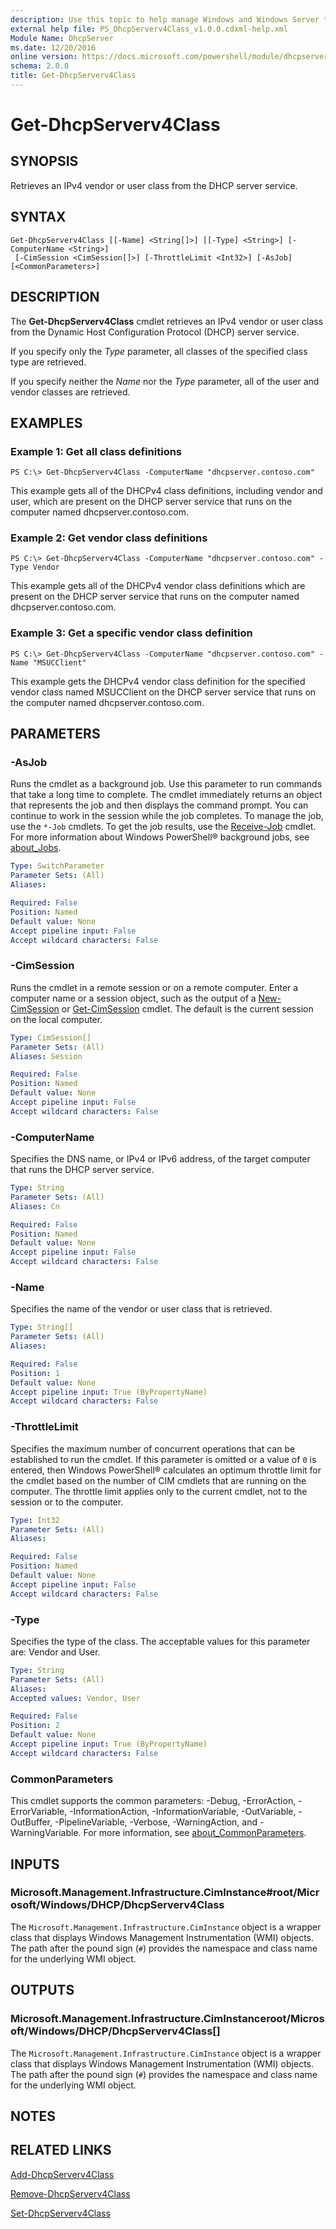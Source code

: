 ```yaml
---
description: Use this topic to help manage Windows and Windows Server technologies with Windows PowerShell.
external help file: PS_DhcpServerv4Class_v1.0.0.cdxml-help.xml
Module Name: DhcpServer
ms.date: 12/20/2016
online version: https://docs.microsoft.com/powershell/module/dhcpserver/get-dhcpserverv4class?view=windowsserver2022-ps&wt.mc_id=ps-gethelp
schema: 2.0.0
title: Get-DhcpServerv4Class
---
```


# Get-DhcpServerv4Class

## SYNOPSIS
Retrieves an IPv4 vendor or user class from the DHCP server service.

## SYNTAX

```
Get-DhcpServerv4Class [[-Name] <String[]>] [[-Type] <String>] [-ComputerName <String>]
 [-CimSession <CimSession[]>] [-ThrottleLimit <Int32>] [-AsJob] [<CommonParameters>]
```

## DESCRIPTION
The **Get-DhcpServerv4Class** cmdlet retrieves an IPv4 vendor or user class from the Dynamic Host Configuration Protocol (DHCP) server service.

If you specify only the *Type* parameter, all classes of the specified class type are retrieved.

If you specify neither the *Name* nor the *Type* parameter, all of the user and vendor classes are retrieved.

## EXAMPLES

### Example 1: Get all class definitions
```
PS C:\> Get-DhcpServerv4Class -ComputerName "dhcpserver.contoso.com"
```

This example gets all of the DHCPv4 class definitions, including vendor and user, which are present on the DHCP server service that runs on the computer named dhcpserver.contoso.com.

### Example 2: Get vendor class definitions
```
PS C:\> Get-DhcpServerv4Class -ComputerName "dhcpserver.contoso.com" -Type Vendor
```

This example gets all of the DHCPv4 vendor class definitions which are present on the DHCP server service that runs on the computer named dhcpserver.contoso.com.

### Example 3: Get a specific vendor class definition
```
PS C:\> Get-DhcpServerv4Class -ComputerName "dhcpserver.contoso.com" -Name "MSUCClient"
```

This example gets the DHCPv4 vendor class definition for the specified vendor class named MSUCClient on the DHCP server service that runs on the computer named dhcpserver.contoso.com.

## PARAMETERS

### -AsJob
Runs the cmdlet as a background job.
Use this parameter to run commands that take a long time to complete. 
The cmdlet immediately returns an object that represents the job and then displays the command prompt.
You can continue to work in the session while the job completes.
To manage the job, use the `*-Job` cmdlets.
To get the job results, use the [Receive-Job](https://go.microsoft.com/fwlink/?LinkID=113372) cmdlet. 
For more information about Windows PowerShell® background jobs, see [about_Jobs](https://go.microsoft.com/fwlink/?LinkID=113251).

```yaml
Type: SwitchParameter
Parameter Sets: (All)
Aliases: 

Required: False
Position: Named
Default value: None
Accept pipeline input: False
Accept wildcard characters: False
```

### -CimSession
Runs the cmdlet in a remote session or on a remote computer.
Enter a computer name or a session object, such as the output of a [New-CimSession](https://go.microsoft.com/fwlink/p/?LinkId=227967) or [Get-CimSession](https://go.microsoft.com/fwlink/p/?LinkId=227966) cmdlet.
The default is the current session on the local computer.

```yaml
Type: CimSession[]
Parameter Sets: (All)
Aliases: Session

Required: False
Position: Named
Default value: None
Accept pipeline input: False
Accept wildcard characters: False
```

### -ComputerName
Specifies the DNS name, or IPv4 or IPv6 address, of the target computer that runs the DHCP server service.

```yaml
Type: String
Parameter Sets: (All)
Aliases: Cn

Required: False
Position: Named
Default value: None
Accept pipeline input: False
Accept wildcard characters: False
```

### -Name
Specifies the name of the vendor or user class that is retrieved.

```yaml
Type: String[]
Parameter Sets: (All)
Aliases: 

Required: False
Position: 1
Default value: None
Accept pipeline input: True (ByPropertyName)
Accept wildcard characters: False
```

### -ThrottleLimit
Specifies the maximum number of concurrent operations that can be established to run the cmdlet.
If this parameter is omitted or a value of `0` is entered, then Windows PowerShell® calculates an optimum throttle limit for the cmdlet based on the number of CIM cmdlets that are running on the computer.
The throttle limit applies only to the current cmdlet, not to the session or to the computer.

```yaml
Type: Int32
Parameter Sets: (All)
Aliases: 

Required: False
Position: Named
Default value: None
Accept pipeline input: False
Accept wildcard characters: False
```

### -Type
Specifies the type of the class.
The acceptable values for this parameter are: Vendor and User.

```yaml
Type: String
Parameter Sets: (All)
Aliases: 
Accepted values: Vendor, User

Required: False
Position: 2
Default value: None
Accept pipeline input: True (ByPropertyName)
Accept wildcard characters: False
```

### CommonParameters
This cmdlet supports the common parameters: -Debug, -ErrorAction, -ErrorVariable, -InformationAction, -InformationVariable, -OutVariable, -OutBuffer, -PipelineVariable, -Verbose, -WarningAction, and -WarningVariable. For more information, see [about_CommonParameters](https://go.microsoft.com/fwlink/?LinkID=113216).

## INPUTS

### Microsoft.Management.Infrastructure.CimInstance#root/Microsoft/Windows/DHCP/DhcpServerv4Class
The `Microsoft.Management.Infrastructure.CimInstance` object is a wrapper class that displays Windows Management Instrumentation (WMI) objects.
The path after the pound sign (`#`) provides the namespace and class name for the underlying WMI object.

## OUTPUTS

### Microsoft.Management.Infrastructure.CimInstanceroot/Microsoft/Windows/DHCP/DhcpServerv4Class[]
The `Microsoft.Management.Infrastructure.CimInstance` object is a wrapper class that displays Windows Management Instrumentation (WMI) objects.
The path after the pound sign (`#`) provides the namespace and class name for the underlying WMI object.

## NOTES

## RELATED LINKS

[Add-DhcpServerv4Class](./Add-DhcpServerv4Class.md)

[Remove-DhcpServerv4Class](./Remove-DhcpServerv4Class.md)

[Set-DhcpServerv4Class](./Set-DhcpServerv4Class.md)

